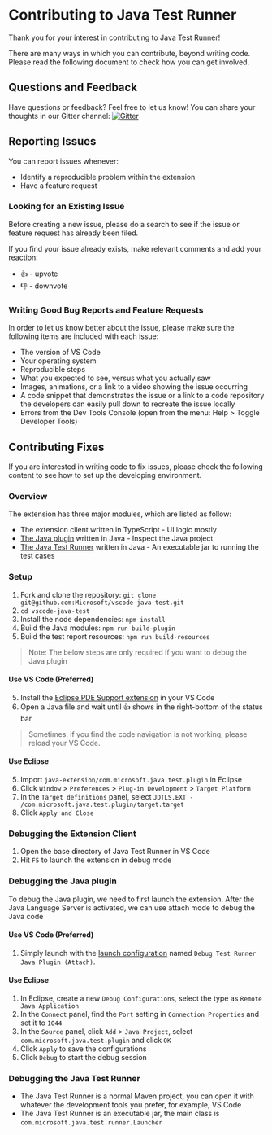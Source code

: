 # Contributing to Java Test Runner

Thank you for your interest in contributing to Java Test Runner!

There are many ways in which you can contribute, beyond writing code. Please read the following document to check how you can get involved.

## Questions and Feedback
Have questions or feedback? Feel free to let us know! You can share your thoughts in our Gitter channel: [![Gitter](https://badges.gitter.im/Microsoft/vscode-java-test.svg)](https://gitter.im/Microsoft/vscode-java-test)

## Reporting Issues
You can report issues whenever:
- Identify a reproducible problem within the extension
- Have a feature request

### Looking for an Existing Issue
Before creating a new issue, please do a search to see if the issue or feature request has already been filed.

If you find your issue already exists, make relevant comments and add your reaction:
- 👍 - upvote
- 👎 - downvote
 
### Writing Good Bug Reports and Feature Requests
In order to let us know better about the issue, please make sure the following items are included with each issue:
- The version of VS Code
- Your operating system
- Reproducible steps
- What you expected to see, versus what you actually saw
- Images, animations, or a link to a video showing the issue occurring
- A code snippet that demonstrates the issue or a link to a code repository the developers can easily pull down to recreate the issue locally
- Errors from the Dev Tools Console (open from the menu: Help > Toggle Developer Tools)
 
## Contributing Fixes
If you are interested in writing code to fix issues, please check the following content to see how to set up the developing environment.

### Overview
The extension has three major modules, which are listed as follow:
- The extension client written in TypeScript - UI logic mostly
- [The Java plugin](https://github.com/Microsoft/vscode-java-test/tree/master/java-extension/com.microsoft.java.test.plugin) written in Java - Inspect the Java project 
- [The Java Test Runner](https://github.com/Microsoft/vscode-java-test/tree/master/java-extension/com.microsoft.java.test.runner) written in Java - An executable jar to running the test cases

### Setup
1. Fork and clone the repository: `git clone git@github.com:Microsoft/vscode-java-test.git`
2. `cd vscode-java-test`
3. Install the node dependencies: `npm install`
4. Build the Java modules: `npm run build-plugin`
5. Build the test report resources: `npm run build-resources`

> Note: The below steps are only required if you want to debug the Java plugin
#### Use VS Code (Preferred)
5. Install the [Eclipse PDE Support extension](https://marketplace.visualstudio.com/items?itemName=yaozheng.vscode-pde) in your VS Code
6. Open a Java file and wait until 👍 shows in the right-bottom of the status bar 

> Sometimes, if you find the code navigation is not working, please reload your VS Code.

#### Use Eclipse
5. Import `java-extension/com.microsoft.java.test.plugin` in Eclipse
6. Click `Window` > `Preferences` > `Plug-in Development` > `Target Platform`
7. In the `Target definitions` panel, select `JDTLS.EXT - /com.microsoft.java.test.plugin/target.target`
8. Click `Apply and Close`

### Debugging the Extension Client
1. Open the base directory of Java Test Runner in VS Code
2. Hit `F5` to launch the extension in debug mode
 
### Debugging the Java plugin
To debug the Java plugin, we need to first launch the extension. After the Java Language Server is activated, we can use attach mode to debug the Java code

#### Use VS Code (Preferred)
1. Simply launch with the [launch configuration](https://github.com/microsoft/vscode-java-test/blob/master/.vscode/launch.json) named `Debug Test Runner Java Plugin (Attach)`.

#### Use Eclipse
1. In Eclipse, create a new `Debug Configurations`, select the type as `Remote Java Application`
2. In the `Connect` panel, find the `Port` setting in `Connection Properties` and set it to `1044`
3. In the `Source` panel, click `Add` > `Java Project`, select `com.microsoft.java.test.plugin` and click `OK`
4. Click `Apply` to save the configurations
5. Click `Debug` to start the debug session

### Debugging the Java Test Runner
- The Java Test Runner is a normal Maven project, you can open it with whatever the development tools you prefer, for example, VS Code
- The Java Test Runner is an executable jar, the main class is `com.microsoft.java.test.runner.Launcher`
